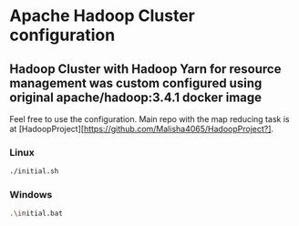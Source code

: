 # Apache Hadoop Cluster configuration

## Hadoop Cluster with Hadoop Yarn for resource management was custom configured using original apache/hadoop:3.4.1 docker image

Feel free to use the configuration. Main repo with the map reducing task is at [HadoopProject][https://github.com/Malisha4065/HadoopProject?].


### Linux
```bash
./initial.sh
```

### Windows
```bash
.\initial.bat
```